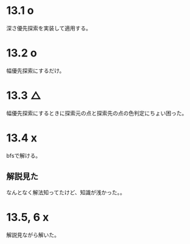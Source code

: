 # 13.1 o

深さ優先探索を実装して適用する。

# 13.2 o

幅優先探索にするだけ。

# 13.3 △

幅優先探索にするときに探索元の点と探索先の点の色判定にちょい困った。

# 13.4 x

bfsで解ける。

## 解説見た

なんとなく解法知ってたけど、知識が浅かった。。

# 13.5, 6 x

解説見ながら解いた。
